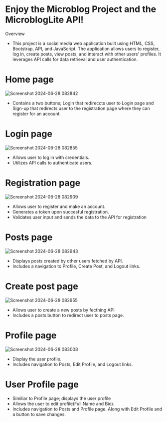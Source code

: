 # Enjoy the Microblog Project and the MicroblogLite API!
Overview
- This project is a social media web application built using HTML, CSS, Bootstrap, API, and JavaScript. The application allows users to register, log in, create posts, view posts, and interact with other users' profiles. It leverages API calls for data retrieval and user authentication.

# Home page
![Screenshot 2024-06-28 082842](https://github.com/Sounketa/Capstone3/assets/165396438/332a5a8c-ebb2-4724-bf41-2c79cda34a08)
- Contains a two buttons; Login that redireccts user to Login page and Sign-up that redirects user to the registration page where they can register for an account.

# Login page 
![Screenshot 2024-06-28 082855](https://github.com/Sounketa/Capstone3/assets/165396438/4789b006-ab23-4a12-a55b-fc302dca77ab)
- Allows user to log in with credentials.
- Utilizes API calls to authenticate users.

# Registration page 
![Screenshot 2024-06-28 082909](https://github.com/Sounketa/Capstone3/assets/165396438/f6df340e-9195-446a-a054-039121e581bd)
- Allows user to register and make an account.
- Generates a token upon succesful registration.
- Validates user input and sends the data to the API for registration

# Posts page
  ![Screenshot 2024-06-28 082943](https://github.com/Sounketa/Capstone3/assets/165396438/328bc8d7-36a0-441b-9173-663c742dff38)
- Displays posts created by other users fetched by API.
- Includes a navigation to Profile, Create Post, and Logout links.

# Create post page
![Screenshot 2024-06-28 082955](https://github.com/Sounketa/Capstone3/assets/165396438/a6228f5e-1637-4f82-a5fd-8222d403c9ad)
- Allows user to create a new posts by fecthing API
- Includes a posts button to redirect user to posts page.

# Profile page 
![Screenshot 2024-06-28 083008](https://github.com/Sounketa/Capstone3/assets/165396438/bf8ec2cb-5fd5-460e-941b-4eb3ed9054d5)
- Display the user profile.
- Includes navigation to Posts, Edit Profile, and Logout links.

# User Profile page
- Similiar to Profile page; displays the user profile
- Allows the user to edit profile(Full Name and Bio).
- Includes navigation to Posts and Profile page. Along with Edit Profile and a button to save changes.


